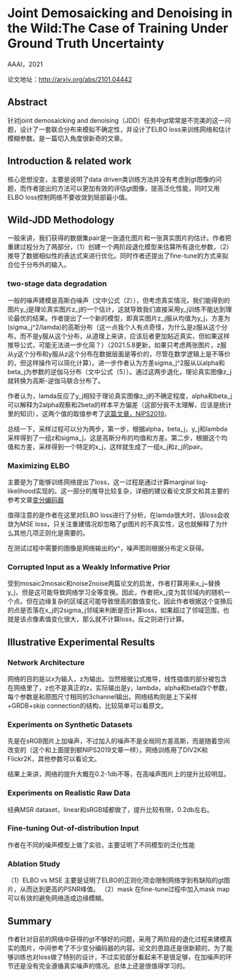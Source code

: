 # Joint Demosaicking and Denoising in the Wild:The Case of Training Under Ground Truth Uncertainty

AAAI，2021

论文地址：http://arxiv.org/abs/2101.04442

## Abstract

针对joint demosaicking and denoising（JDD）任务中gt常常是不完美的这一问题，设计了一套联合分布来模拟不确定性，并设计了ELBO loss来训练网络和估计模糊参数。是一篇切入角度很新奇的文章。

## Introduction & related work

核心思想没变，主要是说明了data driven类训练方法并没有考虑到gt图像的问题，而作者提出的方法可以更加有效的评估gt图像，提高泛化性能，同时又用ELBO loss控制网络不要收敛到局部最小值。

## Wild-JDD Methodology

一般来讲，我们获得的数据集pair是一张退化图片和一张真实图片的估计。作者把重建过程分为了两部分，（1）创建一个两阶段退化模型来估算所有退化参数，（2）推导了数据相似性的表达式来进行优化。同时作者还提出了fine-tune的方式来拟合位于分布外的输入。

### two-stage data degradation

一般的噪声建模是高斯白噪声（文中公式（2）），但考虑真实情况，我们能得到的图片y_j是理论真实图片z_j的一个估计，这就导致我们直接采用y_j训练不能达到理论最优的结果。作者提出了一个新的模型，即真实图片z_j服从均值为y_j，方差为(sigma_j^2/lamda)的高斯分布（这一点我个人有点奇怪，为什么是z服从这个分布，而不是y服从这个分布，从道理上来讲，应该后者更加贴近真实，但如果这样推导公式，可能无法进一步化简？）（2021.5.8更新，如果只考虑两张图片，z服从y这个分布和y服从z这个分布在数据层面是等价的，尽管在数学逻辑上是不等价的，但这样操作可以简化计算）。进一步作者认为方差sigma_j^2服从以alpha和beta_j为参数的逆伽马分布（文中公式（5））。通过这两步退化，理论真实图像z_j就转换为高斯-逆伽马联合分布了。

作者认为，lamda反应了y_j相较于理论真实图像z_j的不确定程度，alpha和beta_j可以解释为2alpha观察和2beta的样本平方偏差（这部分我不太理解，应该是统计里的知识），这两个值的取值参考了[这篇文章，NIPS2019](https://arxiv.org/abs/1908.11314)。

总结一下，采样过程可以分为两步，第一步，根据alpha，beta_j，y_j和lambda采样得到了一组z和sigma_j，这是高斯分布的均值和方差。第二步，根据这个均值和方差，采样得到一个特定的x_j，这样就生成了一组x_j和z_j的pair。

### Maximizing ELBO

主要是为了能够训练网络提出了loss，这一过程是通过计算marginal log-likelihood实现的。这一部分的推导比较复杂，详细的建议看论文原文和其主要的参考文章[变分编码器](https://arxiv.org/abs/1312.6114)

值得注意的是作者在这里对ELBO loss进行了分析，在lamda很大时，该loss会收敛为MSE loss，只关注重建情况却忽略了gt图片的不真实性，这也就解释了为什么其他几项正则化是需要的。

在测试过程中需要的图像是网络输出的y^，噪声图则根据分布定义获得。

### Corrupted Input as a Weakly Informative Prior

受到mosaic2mosaic和noise2noise两篇论文的启发，作者打算用来x_j~替换y_j，但是这可能导致网络学习全等变换。因此，作者把x_j变为其邻域内的随机一个点。但在边缘复杂的区域这可能导致很高的数值变化，因此作者根据这个变换后的点是否落在x_j的2sigma_j邻域来判断是否计算loss，如果超过了邻域范围，也就是该点像素值变化很大，那么就不计算loss，反之则进行计算。

## Illustrative Experimental Results

### Network Architecture

网络的目的是以x为输入，z为输出。当然根据公式推导，线性插值的部分被包含在网络里了，z也不是真正的z，实际输出是y，lambda，alpha和beta四个参数，每个参数是和原图尺寸相同的3channel输出。网络结构则是上下采样+GRDB+skip connection的结构，比较简单可以看原文。

### Experiments on Synthetic Datasets

先是在sRGB图片上加噪声，不过加入的噪声不是全局同方差高斯，而是随着空间改变的（这个和上面提到额NIPS2019文章一样）。网络训练用了DIV2K和Flickr2K，其他参数可以看论文。

结果上来讲，网络的提升大概在0.2-1db不等，在高噪声图片上的提升比较明显。

### Experiments on Realistic Raw Data

经典MSR dataset，linear和sRGB域都做了，提升比较有限，0.2db左右。

### Fine-tuning Out-of-distribution Input

作者在不同的噪声模型上做了实验，主要证明了不同模型的泛化性能

### Ablation Study

（1）ELBO vs MSE
主要是证明了ELBO的正则化项会限制网络学到有缺陷的gt图片，从而达到更高的PSNR峰值。
（2）mask
在fine-tune过程中加入mask map可以有效的避免网络造成边缘模糊。

## Summary

作者针对目前的网络中获得的gt不够好的问题，采用了两阶段的退化过程来建模真实的图片，中间参考了不少变分编码器的内容。论文的思路还是很新颖的，为了能够训练也对loss做了特别的设计，不过实验部分看起来不是很足够，在加噪声的环节还是没有完全遵循真实噪声的情况。总体上还是很值得学习的。
